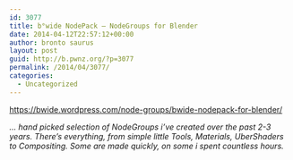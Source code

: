 ```yaml
---
id: 3077
title: b°wide NodePack – NodeGroups for Blender
date: 2014-04-12T22:57:12+00:00
author: bronto saurus
layout: post
guid: http://b.pwnz.org/?p=3077
permalink: /2014/04/3077/
categories:
  - Uncategorized
---
```

<https://bwide.wordpress.com/node-groups/bwide-nodepack-for-blender/>

_&#8230; hand picked selection of NodeGroups i’ve created over the past 2-3 years. There’s everything, from simple little Tools, Materials, UberShaders to Compositing. Some are made quickly, on some i spent countless hours._